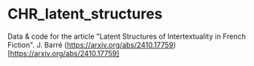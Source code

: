 # CHR_latent_structures
Data &amp; code for the article "Latent Structures of Intertextuality in French Fiction".  J. Barré
(https://arxiv.org/abs/2410.17759)[https://arxiv.org/abs/2410.17759] 
